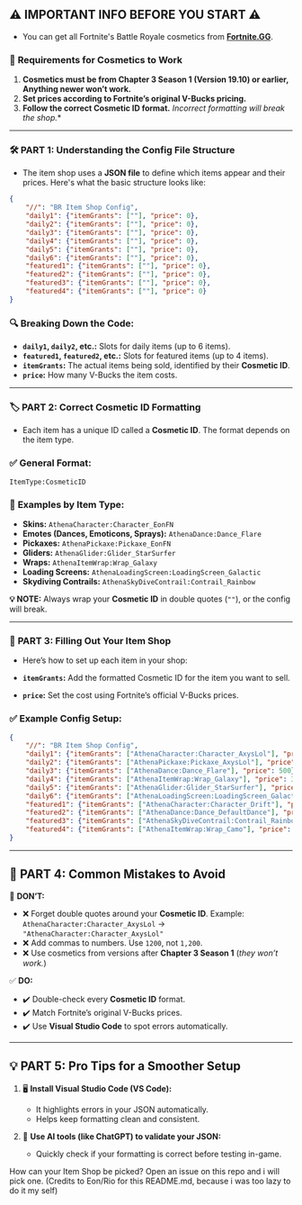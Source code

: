 ## ⚠️ **IMPORTANT INFO BEFORE YOU START** ⚠️  
- You can get all Fortnite's Battle Royale cosmetics from **[Fortnite.GG](https://fortnite.gg/cosmetics)**.

### 🔑 **Requirements for Cosmetics to Work**
1. **Cosmetics must be from Chapter 3 Season 1 (Version 19.10) or earlier, Anything newer won’t work.**
2. **Set prices according to Fortnite’s original V-Bucks pricing.**  
3. **Follow the correct Cosmetic ID format.**  *Incorrect formatting will break the shop.**

---

### 🛠️ **PART 1: Understanding the Config File Structure**  
- The item shop uses a **JSON file** to define which items appear and their prices. Here's what the basic structure looks like:

```json
{
    "//": "BR Item Shop Config",
    "daily1": {"itemGrants": [""], "price": 0},
    "daily2": {"itemGrants": [""], "price": 0},
    "daily3": {"itemGrants": [""], "price": 0},
    "daily4": {"itemGrants": [""], "price": 0},
    "daily5": {"itemGrants": [""], "price": 0},
    "daily6": {"itemGrants": [""], "price": 0},
    "featured1": {"itemGrants": [""], "price": 0},
    "featured2": {"itemGrants": [""], "price": 0},
    "featured3": {"itemGrants": [""], "price": 0},
    "featured4": {"itemGrants": [""], "price": 0}
}
```
### 🔍 **Breaking Down the Code:**
- **`daily1`, `daily2`, etc.:** Slots for daily items (up to 6 items).  
- **`featured1`, `featured2`, etc.:** Slots for featured items (up to 4 items).  
- **`itemGrants`:** The actual items being sold, identified by their **Cosmetic ID**.  
- **`price`:** How many V-Bucks the item costs.  
---

### 🏷️ **PART 2: Correct Cosmetic ID Formatting**  
- Each item has a unique ID called a **Cosmetic ID**. The format depends on the item type.

### ✅ **General Format:**  
```
ItemType:CosmeticID
```

### 🔖 **Examples by Item Type:**  
- **Skins:** `AthenaCharacter:Character_EonFN`  
- **Emotes (Dances, Emoticons, Sprays):** `AthenaDance:Dance_Flare`  
- **Pickaxes:** `AthenaPickaxe:Pickaxe_EonFN`  
- **Gliders:** `AthenaGlider:Glider_StarSurfer`  
- **Wraps:** `AthenaItemWrap:Wrap_Galaxy`  
- **Loading Screens:** `AthenaLoadingScreen:LoadingScreen_Galactic`  
- **Skydiving Contrails:** `AthenaSkyDiveContrail:Contrail_Rainbow`  

**💡 NOTE:** Always wrap your **Cosmetic ID** in double quotes (`""`), or the config will break.

---

### 🏪 **PART 3: Filling Out Your Item Shop**  
- Here’s how to set up each item in your shop:  

- **`itemGrants`:** Add the formatted Cosmetic ID for the item you want to sell.  
- **`price`:** Set the cost using Fortnite’s official V-Bucks prices.  

### ✅ **Example Config Setup:**  
```json
{
    "//": "BR Item Shop Config",
    "daily1": {"itemGrants": ["AthenaCharacter:Character_AxysLol"], "price": 1200},
    "daily2": {"itemGrants": ["AthenaPickaxe:Pickaxe_AxysLol"], "price": 800},
    "daily3": {"itemGrants": ["AthenaDance:Dance_Flare"], "price": 500},
    "daily4": {"itemGrants": ["AthenaItemWrap:Wrap_Galaxy"], "price": 300},
    "daily5": {"itemGrants": ["AthenaGlider:Glider_StarSurfer"], "price": 1500},
    "daily6": {"itemGrants": ["AthenaLoadingScreen:LoadingScreen_Galactic"], "price": 200},
    "featured1": {"itemGrants": ["AthenaCharacter:Character_Drift"], "price": 2000},
    "featured2": {"itemGrants": ["AthenaDance:Dance_DefaultDance"], "price": 200},
    "featured3": {"itemGrants": ["AthenaSkyDiveContrail:Contrail_Rainbow"], "price": 400},
    "featured4": {"itemGrants": ["AthenaItemWrap:Wrap_Camo"], "price": 600}
}
```

---

## 🚫 **PART 4: Common Mistakes to Avoid**  

🔴 **DON’T:**  
- ❌ Forget double quotes around your **Cosmetic ID**. Example: `AthenaCharacter:Character_AxysLol` → `"AthenaCharacter:Character_AxysLol"`  
- ❌ Add commas to numbers. Use `1200`, not `1,200`.  
- ❌ Use cosmetics from versions after **Chapter 3 Season 1** (*they won’t work.*)

✅ **DO:**  
- ✔️ Double-check every **Cosmetic ID** format.  
- ✔️ Match Fortnite’s original V-Bucks prices.  
- ✔️ Use **Visual Studio Code** to spot errors automatically.  

---

## 💡 **PART 5: Pro Tips for a Smoother Setup**  

1. 🖥️ **Install Visual Studio Code (VS Code):**  
   - It highlights errors in your JSON automatically.  
   - Helps keep formatting clean and consistent.  

2. 🤖 **Use AI tools (like ChatGPT) to validate your JSON:**  
   - Quickly check if your formatting is correct before testing in-game.  


How can your Item Shop be picked? Open an issue on this repo and i will pick one.
(Credits to Eon/Rio for this README.md, because i was too lazy to do it my self)
